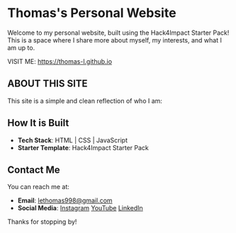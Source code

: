 # Thomas's Personal Website

Welcome to my personal website, built using the Hack4Impact Starter Pack!
This is a space where I share more about myself, my interests, and what I am up to.

VISIT ME: https://thomas-l.github.io

## ABOUT THIS SITE

This site is a simple and clean reflection of who I am:

## How It is Built

- **Tech Stack**: HTML | CSS | JavaScript
- **Starter Template**: Hack4Impact Starter Pack

## Contact Me

You can reach me at:

- **Email**: [lethomas998@gmail.com](mailto:lethomas998@gmail.com)
- **Social Media**:
  [Instagram](https://www.instagram.com/tomaseuu/)
  [YouTube](https://www.youtube.com/@tomaseuu)
  [LinkedIn](https://www.linkedin.com/in/thomasle998/)

Thanks for stopping by!
